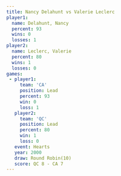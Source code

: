 ```yaml
---
title: Nancy Delahunt vs Valerie Leclerc
player1:                
  name: Delahunt, Nancy 
  percent: 93           
  wins: 0               
  losses: 1             
player2:                
  name: Leclerc, Valerie
  percent: 80           
  wins: 1               
  losses: 0             
games:
 - player1:        
     team: 'CA'    
     position: Lead
     percent: 93   
     win: 0        
     loss: 1       
   player2:        
     team: 'QC'    
     position: Lead
     percent: 80   
     win: 1        
     loss: 0       
   event: Hearts        
   year: 2000           
   draw: Round Robin(10)
   score: QC 8 - CA 7   
---
```

